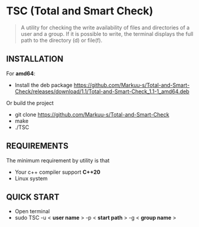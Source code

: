 TSC (Total and Smart Check)
=============================
> A utility for checking the write availability of files and directories of a user and a group. If it is possible to
  write, the terminal displays the full path to the directory (d) or file(f).

INSTALLATION
------------
For **amd64**:
- Install the deb package https://github.com/Markuu-s/Total-and-Smart-Check/releases/download/1.1/Total-and-Smart-Check_1.1-1_amd64.deb

Or build the project

- git clone https://github.com/Markuu-s/Total-and-Smart-Check
- make
- ./TSC

REQUIREMENTS
------------

The minimum requirement by utility is that 
- Your c++ compiler support **C++20**
- Linux system

QUICK START
-----------

- Open terminal
- sudo TSC -u < **user name** > -p < **start path** > -g < **group name** >

